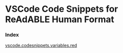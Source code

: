 
# VSCode Code Snippets for ReAdABLE Human Format


### Index

[vscode.codesnippets.variables.red](./vscode.codesnippets.variables)
